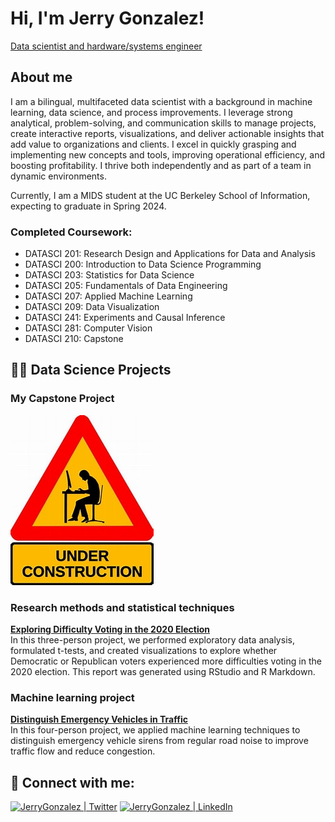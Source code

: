 # Hi, I'm Jerry Gonzalez!
[Data scientist and hardware/systems engineer](https://linkedin.com/in/gerardoagonzalez)

## About me
I am a bilingual, multifaceted data scientist with a background in machine learning, data science, and process improvements. I leverage strong analytical, problem-solving, and communication skills to manage projects, create interactive reports, visualizations, and deliver actionable insights that add value to organizations and clients. I excel in quickly grasping and implementing new concepts and tools, improving operational efficiency, and boosting profitability. I thrive both independently and as part of a team in dynamic environments.

Currently, I am a MIDS student at the UC Berkeley School of Information, expecting to graduate in Spring 2024.

### Completed Coursework:
- DATASCI 201: Research Design and Applications for Data and Analysis
- DATASCI 200: Introduction to Data Science Programming
- DATASCI 203: Statistics for Data Science
- DATASCI 205: Fundamentals of Data Engineering
- DATASCI 207: Applied Machine Learning
- DATASCI 209: Data Visualization
- DATASCI 241: Experiments and Causal Inference
- DATASCI 281: Computer Vision
- DATASCI 210: Capstone

## 👨‍💻 Data Science Projects

### My Capstone Project
![Under Construction](./images/underConstruction.jpg)

### Research methods and statistical techniques
**[Exploring Difficulty Voting in the 2020 Election](https://github.com/UC-Berkeley-I-School/Project2_Gonzalez_Lu_Desai)**  
In this three-person project, we performed exploratory data analysis, formulated t-tests, and created visualizations to explore whether Democratic or Republican voters experienced more difficulties voting in the 2020 election. This report was generated using RStudio and R Markdown.

### Machine learning project
**[Distinguish Emergency Vehicles in Traffic](https://github.com/UC-Berkeley-I-School/mids-207-final-project-summer23-Nick-Frances-Jerry-Chi)**  
In this four-person project, we applied machine learning techniques to distinguish emergency vehicle sirens from regular road noise to improve traffic flow and reduce congestion.

## 🤳 Connect with me:

[![JerryGonzalez | Twitter](https://cdn.simpleicons.org/twitter)](https://twitter.com/GonzalezJerry16)
[![JerryGonzalez | LinkedIn](https://cdn.simpleicons.org/linkedin)](https://linkedin.com/in/gerardoagonzalez)